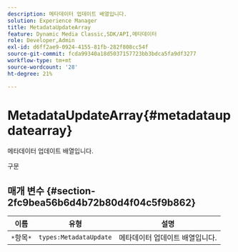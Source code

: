 ```yaml
---
description: 메타데이터 업데이트 배열입니다.
solution: Experience Manager
title: MetadataUpdateArray
feature: Dynamic Media Classic,SDK/API,메타데이터
role: Developer,Admin
exl-id: d6ff2ae9-0924-4155-81fb-282f808cc54f
source-git-commit: fcda99340a18d5037157723bb3bdca5fa9df3277
workflow-type: tm+mt
source-wordcount: '28'
ht-degree: 21%

---
```


# MetadataUpdateArray{#metadataupdatearray}

메타데이터 업데이트 배열입니다.

구문

## 매개 변수 {#section-2fc9bea56b6d4b72b80d4f04c5f9b862}

| 이름 | 유형 | 설명 |
|---|---|---|
| `*`항목`*` | `types:MetadataUpdate` | 메타데이터 업데이트 배열입니다. |

